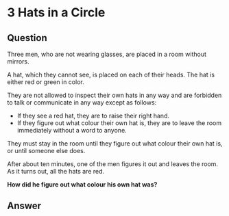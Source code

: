 # 3 Hats in a Circle

## Question
Three men, who are not wearing glasses, are placed in a room without mirrors.

A hat, which they cannot see, is placed on each of their heads. The hat is either red or green in color.

They are not allowed to inspect their own hats in any way and are forbidden to talk or communicate in any way except as follows:

- If they see a red hat, they are to raise their right hand.
- If they figure out what colour their own hat is, they are to leave the room immediately without a word to anyone.

They must stay in the room until they figure out what colour their own hat is, or until someone else does.

After about ten minutes, one of the men figures it out and leaves the room. As it turns out, all the hats are red.

__How did he figure out what colour his own hat was?__

## Answer